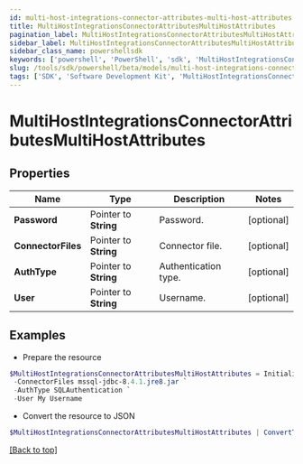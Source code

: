 ```yaml
---
id: multi-host-integrations-connector-attributes-multi-host-attributes
title: MultiHostIntegrationsConnectorAttributesMultiHostAttributes
pagination_label: MultiHostIntegrationsConnectorAttributesMultiHostAttributes
sidebar_label: MultiHostIntegrationsConnectorAttributesMultiHostAttributes
sidebar_class_name: powershellsdk
keywords: ['powershell', 'PowerShell', 'sdk', 'MultiHostIntegrationsConnectorAttributesMultiHostAttributes'] 
slug: /tools/sdk/powershell/beta/models/multi-host-integrations-connector-attributes-multi-host-attributes
tags: ['SDK', 'Software Development Kit', 'MultiHostIntegrationsConnectorAttributesMultiHostAttributes']
---
```



# MultiHostIntegrationsConnectorAttributesMultiHostAttributes

## Properties

Name | Type | Description | Notes
------------ | ------------- | ------------- | -------------
**Password** |  Pointer to **String** | Password. | [optional] 
**ConnectorFiles** |  Pointer to **String** | Connector file. | [optional] 
**AuthType** |  Pointer to **String** | Authentication type. | [optional] 
**User** |  Pointer to **String** | Username. | [optional] 

## Examples

- Prepare the resource
```powershell
$MultiHostIntegrationsConnectorAttributesMultiHostAttributes = Initialize-PSSailpoint.BetaMultiHostIntegrationsConnectorAttributesMultiHostAttributes  -Password Password `
 -ConnectorFiles mssql-jdbc-8.4.1.jre8.jar `
 -AuthType SQLAuthentication `
 -User My Username
```

- Convert the resource to JSON
```powershell
$MultiHostIntegrationsConnectorAttributesMultiHostAttributes | ConvertTo-JSON
```


[[Back to top]](#) 

